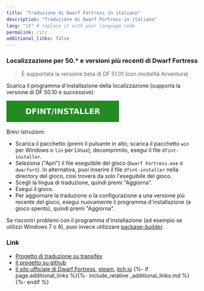 ```yaml
---
title: "Traduzione di Dwarf Fortress in italiano"
description: "Traduzione di Dwarf Fortress in italiano"
lang: "it" # replace it with your language code
permalink: /it/
additional_links: false
---
```


### Localizzazione per 50.* e versioni più recenti di Dwarf Fortress

> È supportata la versione beta di DF 51.01 (con modalità Avventura)

Scarica il programma d'installazione della localizzazione (supporta la versione di DF 50.10 e successive):

[![dfint/installer](/assets/img/download-button.svg)](https://github.com/dfint/installer/releases/latest)

Brevi istruzioni:

- Scarica il pacchetto (premi il pulsante in alto, scarica il pacchetto `win` per Windows o `lin` per Linux), decomprimilo, esegui il file `dfint-installer`.
- Seleziona ("Apri") il file eseguibile del gioco (`Dwarf Fortress.exe` o `dwarfort`). In alternativa, puoi inserire il file `dfint-installer` nella directory del gioco, così troverà da solo l'eseguibile del gioco.
- Scegli la lingua di traduzione, quindi premi "Aggiorna".
- Esegui il gioco.
- Per aggiornare la traduzione o la configurazione a una versione più recente del gioco, esegui nuovamente il programma d'installazione (a gioco spento), quindi premi "Aggiorna".

Se riscontri problemi con il programma d'installazione (ad esempio se utilizzi Windows 7 o 8), puoi invece utilizzare [package-builder](https://dfint-package-build.streamlit.app).

### Link

- [Progetto di traduzione su transifex](https://app.transifex.com/dwarf-fortress-translation/dwarf-fortress-steam)
- [Il progetto su github](https://github.com/dfint)
- [Il sito ufficiale di Dwarf Fortress](https://bay12games.com/dwarves/), [steam](https://store.steampowered.com/app/975370/Dwarf_Fortress/), [itch.io](https://kitfoxgames.itch.io/dwarf-fortress)
{%- if page.additional_links %}{%- include_relative _additional_links.md %}{%- endif %}

